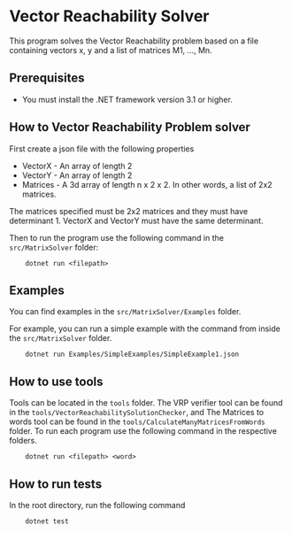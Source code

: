 # Vector Reachability Solver
This program solves the Vector Reachability problem based on a file containing vectors x, y and a list of matrices M1, ..., Mn.

## Prerequisites
- You must install the .NET framework version 3.1 or higher.
## How to Vector Reachability Problem solver
First create a json file with the following properties

- VectorX - An array of length 2
- VectorY - An array of length 2
- Matrices - A 3d array of length n x 2 x 2. In other words, a list of 2x2 matrices.

The matrices specified must be 2x2 matrices and they must have determinant 1. VectorX and VectorY must have the same determinant.

Then to run the program use the following command in the ```src/MatrixSolver``` folder: 
```
    dotnet run <filepath>
```

## Examples

You can find examples in the ```src/MatrixSolver/Examples``` folder.

For example, you can run a simple example with the command from inside the ```src/MatrixSolver``` folder.
```
    dotnet run Examples/SimpleExamples/SimpleExample1.json
```

## How to use tools
Tools can be located in the ```tools``` folder. The VRP verifier tool can be found in the ```tools/VectorReachabilitySolutionChecker```, and The Matrices to words tool can be found in the ```tools/CalculateManyMatricesFromWords``` folder. To run each program use the following command in the respective folders.
```
    dotnet run <filepath> <word>
```



## How to run tests
In the root directory, run the following command
```
    dotnet test
```

